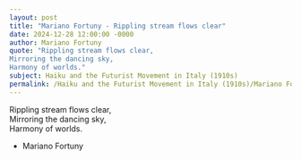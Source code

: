 ```yaml
---
layout: post
title: "Mariano Fortuny - Rippling stream flows clear"
date: 2024-12-28 12:00:00 -0000
author: Mariano Fortuny
quote: "Rippling stream flows clear,  
Mirroring the dancing sky,  
Harmony of worlds."
subject: Haiku and the Futurist Movement in Italy (1910s)
permalink: /Haiku and the Futurist Movement in Italy (1910s)/Mariano Fortuny/Mariano Fortuny - Rippling stream flows clear
---
```


Rippling stream flows clear,  
Mirroring the dancing sky,  
Harmony of worlds.

- Mariano Fortuny
